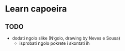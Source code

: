 # Learn capoeira

## TODO
- dodati ngolo slike (N’golo, drawing by Neves e Sousa)
  - isprobati ngolo pokrete i skontati ih

